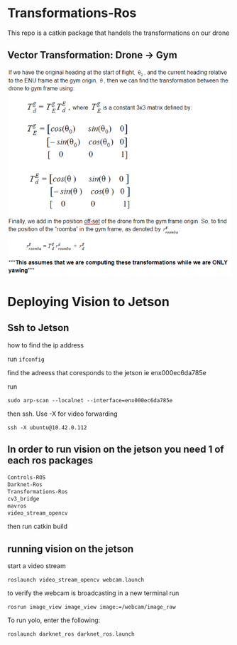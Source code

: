 # Transformations-Ros
This repo is a catkin package that handels the transformations on our drone

## Vector Transformation: Drone -> Gym
![](dronetogymtransform.PNG)


# Deploying Vision to Jetson 

## Ssh to Jetson

how to find the ip address

run `ifconfig`

find the adreess that coresponds to the jetson ie enx000ec6da785e

run 
```
sudo arp-scan --localnet --interface=enx000ec6da785e
```

then ssh. Use -X for video forwarding
```
ssh -X ubuntu@10.42.0.112
```

## In order to run vision on the jetson you need 1 of each ros packages

```
Controls-ROS  
Darknet-Ros  
Transformations-Ros
cv3_bridge    
mavros       
video_stream_opencv
```
then run catkin build

## running vision on the jetson

start a video stream 
```
roslaunch video_stream_opencv webcam.launch
```
to verify the webcam is broadcasting in a new terminal run 

```
rosrun image_view image_view image:=/webcam/image_raw
```

To run yolo, enter the following:
```
roslaunch darknet_ros darknet_ros.launch 
```

